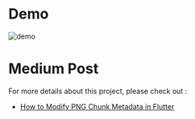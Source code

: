 # Demo
  ![demo](https://github.com/jhj0517/flutter-samples/assets/97279763/a9862e0c-84dc-4e67-8d5f-229386132bb9)
# Medium Post
For more details about this project, please check out : 
- [How to Modify PNG Chunk Metadata in Flutter](https://medium.com/@developerjo0517/how-to-modify-png-chunk-metadata-in-flutter-6dcc68cbd4a4)
